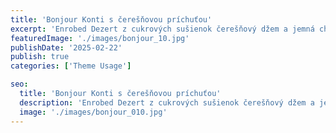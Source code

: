 ```yaml
---
title: 'Bonjour Konti s čerešňovou príchuťou'
excerpt: 'Enrobed Dezert z cukrových sušienok čerešňový džem a jemná chuť suflé s višňami'
featuredImage: './images/bonjour_10.jpg'
publishDate: '2025-02-22'
publish: true
categories: ['Theme Usage']

seo:
  title: 'Bonjour Konti s čerešňovou príchuťou'
  description: 'Enrobed Dezert z cukrových sušienok čerešňový džem a jemná chuť suflé s višňami'
  image: './images/bonjour_010.jpg'
---
```

